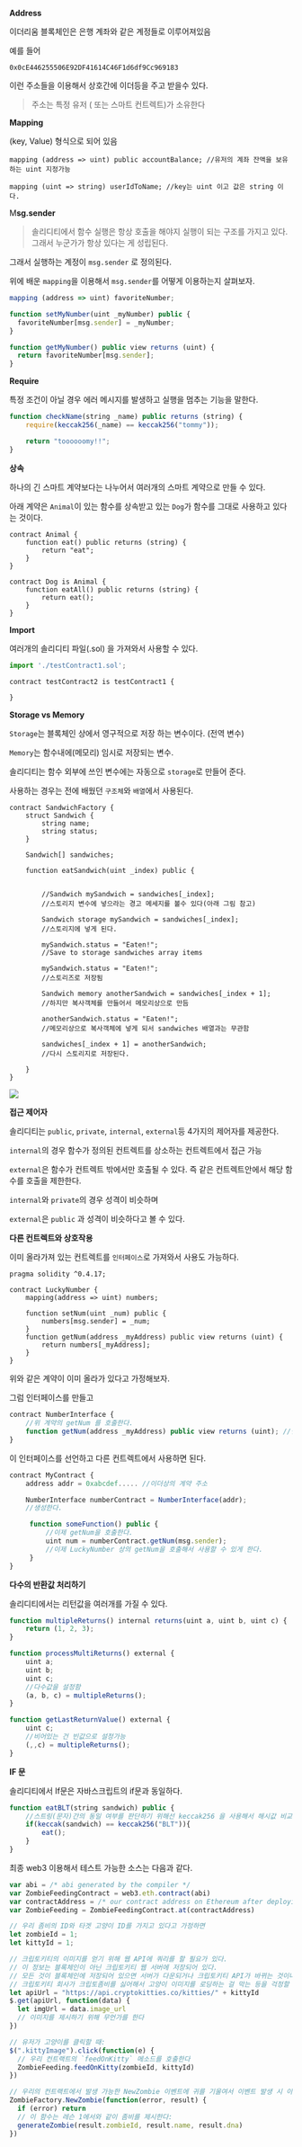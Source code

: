 **Address**

이더리움 블록체인은 은행 계좌와 같은 계정들로 이루어져있음

예를 들어

```
0x0cE446255506E92DF41614C46F1d6df9Cc969183
```

이런 주소들을 이용해서 상호간에 이더등을 주고 받을수 있다.

> 주소는 특정 유저 \( 또는 스마트 컨트렉트\)가 소유한다

**Mapping**

\(key, Value\) 형식으로 되어 있음

```
mapping (address => uint) public accountBalance; //유저의 계좌 잔액을 보유 하는 uint 지정가능

mapping (uint => string) userIdToName; //key는 uint 이고 값은 string 이다.
```

M**sg.sender**

> 솔리디티에서 함수 실행은 항상 호출을 해야지 실행이 되는 구조를 가지고 있다. 그래서 누군가가 항상 있다는 게 성립된다.

그래서 실행하는 계정이 `msg.sender` 로 정의된다.

위에 배운 `mapping`을 이용해서 `msg.sender`를 어떻게 이용하는지 살펴보자.

```js
mapping (address => uint) favoriteNumber;

function setMyNumber(uint _myNumber) public {
  favoriteNumber[msg.sender] = _myNumber;
}

function getMyNumber() public view returns (uint) {
  return favoriteNumber[msg.sender];
}
```

**Require**

특정 조건이 아닐 경우 에러 메시지를 발생하고 실행을 멈추는 기능을 말한다.

```js
function checkName(string _name) public returns (string) {
    require(keccak256(_name) == keccak256("tommy"));

    return "toooooomy!!";
}
```

**상속**

하나의 긴 스마트 계약보다는 나누어서 여러개의 스마트 계약으로 만들 수 있다.

아래 계약은 `Animal`이 있는 함수를 상속받고 있는 `Dog`가 함수를 그대로 사용하고 있다는 것이다.

```
contract Animal {
    function eat() public returns (string) {
        return "eat";
    }
}

contract Dog is Animal {
    function eatAll() public returns (string) {
        return eat();
    }
}
```

**Import**

여러개의 솔리디티 파일\(.sol\) 을 가져와서 사용할 수 있다.

```js
import './testContract1.sol';

contract testContract2 is testContract1 {

}
```

**Storage vs Memory**

`Storage`는 블록체인 상에서 영구적으로 저장 하는 변수이다. \(전역 변수\)

`Memory`는 함수내에\(메모리\) 임시로 저장되는 변수.

솔리디티는 함수 외부에 쓰인 변수에는 자동으로 `storage`로 만들어 준다.

사용하는 경우는 전에 배웠던 `구조체`와 `배열`에서 사용된다.

```
contract SandwichFactory {
    struct Sandwich {
        string name;
        string status;
    }

    Sandwich[] sandwiches;

    function eatSandwich(uint _index) public {


        //Sandwich mySandwich = sandwiches[_index];
        //스토리지 변수에 넣으라는 경고 메세지를 볼수 있다(아래 그림 참고)

        Sandwich storage mySandwich = sandwiches[_index];
        //스토리지에 넣게 된다. 

        mySandwich.status = "Eaten!";
        //Save to storage sandwiches array items

        mySandwich.status = "Eaten!";
        //스토리즈로 저장됨

        Sandwich memory anotherSandwich = sandwiches[_index + 1];
        //하지만 복사객체를 만들어서 메모리상으로 만듬

        anotherSandwich.status = "Eaten!";
        //메모리상으로 복사객체에 넣게 되서 sandwiches 배열과는 무관함

        sandwiches[_index + 1] = anotherSandwich;
        //다시 스토리지로 저장된다. 

    }
}
```

![](/assets/zombie_1.png)

**접근 제어자**

솔리디티는 `public`, `private`, `internal`, `external`등 4가지의 제어자를 제공한다.

`internal`의 경우 함수가 정의된 컨트렉트를 상소하는 컨트렉트에서 접근 가능

`external`은 함수가 컨트렉트 밖에서만 호출될 수 있다. 즉 같은 컨트렉트안에서 해당 함수를 호출을 제한한다.

`internal`와  `private`의 경우 성격이 비슷하며

`external`은 `public` 과 성격이 비슷하다고 볼 수 있다.

**다른 컨트렉트와 상호작용**

이미 올라가져 있는 컨트렉트를 `인터페이스`로 가져와서 사용도 가능하다.

```
pragma solidity ^0.4.17;

contract LuckyNumber {
    mapping(address => uint) numbers;

    function setNum(uint _num) public {
        numbers[msg.sender] = _num;
    }
    function getNum(address _myAddress) public view returns (uint) {
        return numbers[_myAddress];
    }
}
```

위와 같은 계약이 이미 올라가 있다고 가정해보자.

그럼 인터페이스를 만들고

```js
contract NumberInterface {
    //위 계약의 getNum 를 호출한다. 
    function getNum(address _myAddress) public view returns (uint); //껍데기만 정의한다. 
}
```

이 인터페이스를 선언하고 다른 컨트렉트에서 사용하면 된다.

```js
contract MyContract {
    address addr = 0xabcdef..... //이더상의 계약 주소

    NumberInterface numberContract = NumberInterface(addr);
    //생성한다.

     function someFunction() public {
         //이제 getNum을 호출한다. 
         uint num = numberContract.getNum(msg.sender);
         //이제 LuckyNumber 상의 getNum을 호출해서 사용할 수 있게 한다. 
     }     
}
```

**다수의 반환값 처리하기**

솔리디티에서는 리턴값을 여러개를 가질 수 있다.

```js
function multipleReturns() internal returns(uint a, uint b, uint c) {
    return (1, 2, 3);
}

function processMultiReturns() external {
    uint a;
    uint b;
    uint c;
    //다수값을 설정함    
    (a, b, c) = multipleReturns();
}

function getLastReturnValue() external {
    uint c;
    //비어있는 건 빈값으로 설정가능
    (,,c) = multipleReturns();
}
```

**IF 문**

솔리디티에서 If문은 자바스크립트의 if문과 동일하다.

```js
function eatBLT(string sandwich) public {
    //스트링(문자)간의 동일 여부를 판단하기 위해선 keccak256 을 사용해서 해시값 비교를 해야한다는 점 유의
    if(keccak(sandwich) == keccak256("BLT")){
        eat();
    }
}
```

최종 web3 이용해서 테스트 가능한 소스는 다음과 같다. 

```js
var abi = /* abi generated by the compiler */
var ZombieFeedingContract = web3.eth.contract(abi)
var contractAddress = /* our contract address on Ethereum after deploying */
var ZombieFeeding = ZombieFeedingContract.at(contractAddress)

// 우리 좀비의 ID와 타겟 고양이 ID를 가지고 있다고 가정하면 
let zombieId = 1;
let kittyId = 1;

// 크립토키티의 이미지를 얻기 위해 웹 API에 쿼리를 할 필요가 있다. 
// 이 정보는 블록체인이 아닌 크립토키티 웹 서버에 저장되어 있다.
// 모든 것이 블록체인에 저장되어 있으면 서버가 다운되거나 크립토키티 API가 바뀌는 것이나 
// 크립토키티 회사가 크립토좀비를 싫어해서 고양이 이미지를 로딩하는 걸 막는 등을 걱정할 필요가 없다 ;) 
let apiUrl = "https://api.cryptokitties.co/kitties/" + kittyId
$.get(apiUrl, function(data) {
  let imgUrl = data.image_url
  // 이미지를 제시하기 위해 무언가를 한다 
})

// 유저가 고양이를 클릭할 때:
$(".kittyImage").click(function(e) {
  // 우리 컨트랙트의 `feedOnKitty` 메소드를 호출한다 
  ZombieFeeding.feedOnKitty(zombieId, kittyId)
})

// 우리의 컨트랙트에서 발생 가능한 NewZombie 이벤트에 귀를 기울여서 이벤트 발생 시 이벤트를 제시할 수 있도록 한다: 
ZombieFactory.NewZombie(function(error, result) {
  if (error) return
  // 이 함수는 레슨 1에서와 같이 좀비를 제시한다: 
  generateZombie(result.zombieId, result.name, result.dna)
})
```



